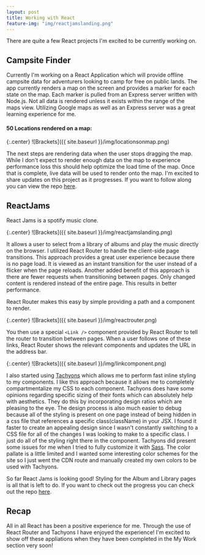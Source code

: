```yaml
---
layout: post
title: Working with React
feature-img: "img/reactjamslanding.png"
---
```


There are quite a few React projects I'm excited to be currently working on.

## Campsite Finder

Currently I'm working on a React Application which will provide offline campsite data for adventurers looking to camp for free on public lands. The app currently renders a map on the screen and provides a marker for each state on the map. Each marker is pulled from an Express server written with Node.js. Not all data is rendered unless it exists within the range of the maps view. Utilizing Google maps as well as an Express server was a great learning experience for me.

#### 50 Locations rendered on a map:

{:.center}
![Brackets]({{ site.baseurl }}/img/locationsonmap.png)

The next steps are rendering data when the user stops dragging the map. While I don't expect to render enough data on the map to experience performance loss this should help optimize the load time of the map. Once that is complete, live data will be used to render onto the map. I'm excited to share updates on this project as it progresses. If you want to follow along you can view the repo [here](https://github.com/brooksmarka/locations_frontend).

## ReactJams

React Jams is a spotify music clone.

{:.center}
![Brackets]({{ site.baseurl }}/img/reactjamslanding.png)

It allows a user to select from a library of albums and play the music directly on the browser. I utilized React Router to handle the client-side page transitions. This approach provides a great user experience because there is no page load. It is viewed as an instant transition for the user instead of a flicker when the page reloads. Another added benefit of this approach is there are fewer requests when transitioning between pages. Only changed content is rendered instead of the entire page. This results in better performance.

React Router makes this easy by simple providing a path and a component to render.

{:.center}
![Brackets]({{ site.baseurl }}/img/reactrouter.png)

You then use a special `<Link />` component provided by React Router to tell the router to transition between pages. When a user follows one of these links, React Router shows the relevant components and updates the URL in the address bar.

{:.center}
![Brackets]({{ site.baseurl }}/img/linkcomponent.png)

I also started using [Tachyons](http://tachyons.io/) which allows me to perform fast inline styling to my components. I like this approach because it allows me to completely compartmentalize my CSS to each component. Tachyons does have some opinions regarding specific sizing of their fonts which can absolutely help with aesthetics. They do this by incorporating design ratios which are pleasing to the eye. The design process is also much easier to debug because all of the styling is present on one page instead of being hidden in a css file that references a specific class(className) in your JSX. I found it faster to create an appealing design since I wasn't constantly switching to a CSS file for all of the changes I was looking to make to a specific class. I just do all of the styling right there in the component. Tachyons did present some issues for me when I tried to fully customize it with [Sass](https://github.com/tachyons-css/tachyons-sass). The color pallate is a little limited and I wanted some interesting color schemes for the site so I just went the CDN route and manually created my own colors to be used with Tachyons.

So far React Jams is looking good! Styling for the Album and Library pages is all that is left to do. If you want to check out the progress you can check out the repo [here](https://github.com/brooksmarka/reactjams).

## Recap

All in all React has been a positive experience for me. Through the use of React Router and Tachyons I have enjoyed the experience! I'm excited to show off these appliations when they have been completed in the My Work section very soon!
